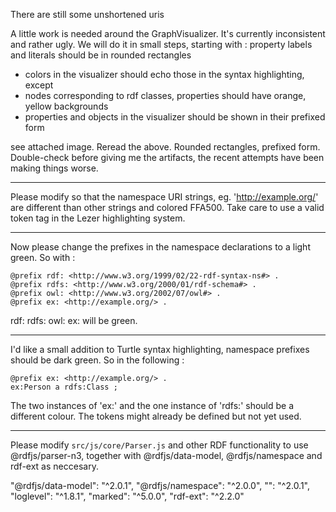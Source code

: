 There are still some unshortened uris

A little work is needed around the GraphVisualizer. It's currently inconsistent and rather ugly.
We will do it in small steps, starting with : property labels and literals should be in rounded rectangles

- colors in the visualizer should echo those in the syntax highlighting, except
- nodes corresponding to rdf classes, properties should have orange, yellow backgrounds
- properties and objects in the visualizer should be shown in their prefixed form

see attached image. Reread the above. Rounded rectangles, prefixed form. Double-check before giving me the artifacts, the recent attempts have been making things worse.

---

Please modify so that the namespace URI strings, eg. '<http://example.org/>' are different than other strings and colored FFA500.
Take care to use a valid token tag in the Lezer highlighting system.

---

Now please change the prefixes in the namespace declarations to a light green. So with :

```
@prefix rdf: <http://www.w3.org/1999/02/22-rdf-syntax-ns#> .
@prefix rdfs: <http://www.w3.org/2000/01/rdf-schema#> .
@prefix owl: <http://www.w3.org/2002/07/owl#> .
@prefix ex: <http://example.org/> .
```

rdf: rdfs: owl: ex: will be green.

---

I'd like a small addition to Turtle syntax highlighting, namespace prefixes should be dark green.
So in the following :

```
@prefix ex: <http://example.org/> .
ex:Person a rdfs:Class ;
```

The two instances of 'ex:' and the one instance of 'rdfs:' should be a different colour.
The tokens might already be defined but not yet used.

---

Please modify `src/js/core/Parser.js` and other RDF functionality to use @rdfjs/parser-n3, together with @rdfjs/data-model, @rdfjs/namespace and rdf-ext as neccesary.

"@rdfjs/data-model": "^2.0.1",
"@rdfjs/namespace": "^2.0.0",
"": "^2.0.1",
"loglevel": "^1.8.1",
"marked": "^5.0.0",
"rdf-ext": "^2.2.0"
